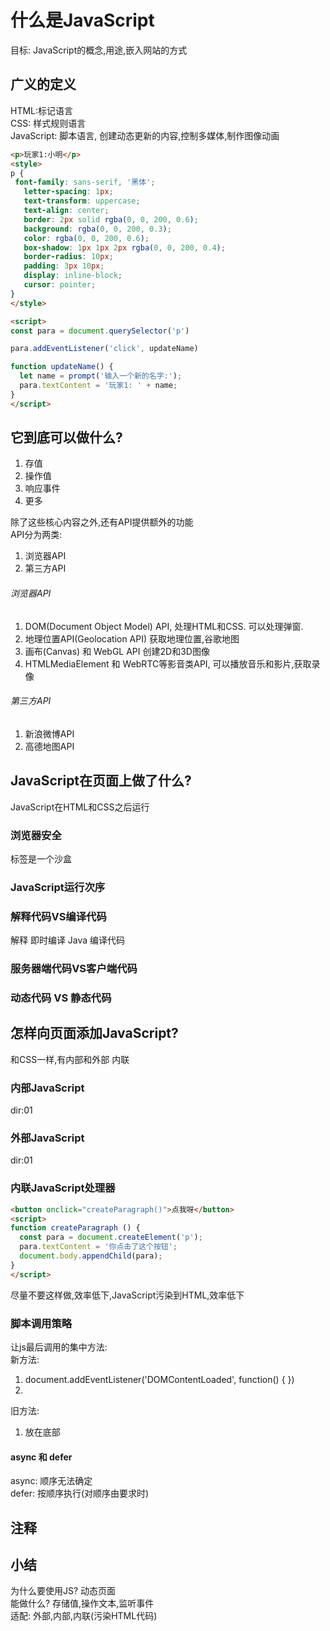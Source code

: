# 什么是JavaScript
目标: JavaScript的概念,用途,嵌入网站的方式

## 广义的定义
HTML:标记语言  
CSS: 样式规则语言  
JavaScript: 脚本语言, 创建动态更新的内容,控制多媒体,制作图像动画
```html
<p>玩家1:小明</p>
<style>
p {
 font-family: sans-serif, '黑体';
   letter-spacing: 1px;
   text-transform: uppercase;
   text-align: center;
   border: 2px solid rgba(0, 0, 200, 0.6);
   background: rgba(0, 0, 200, 0.3);
   color: rgba(0, 0, 200, 0.6);
   box-shadow: 1px 1px 2px rgba(0, 0, 200, 0.4);
   border-radius: 10px;
   padding: 3px 10px;
   display: inline-block;
   cursor: pointer; 
}
</style>

<script>
const para = document.querySelector('p')

para.addEventListener('click', updateName)

function updateName() {
  let name = prompt('输入一个新的名字:');
  para.textContent = '玩家1: ' + name;
}
</script>

```

## 它到底可以做什么?
1. 存值
2. 操作值
3. 响应事件
4. 更多

除了这些核心内容之外,还有API提供额外的功能  
API分为两类:
1. 浏览器API
2. 第三方API

###### 浏览器API
1. DOM(Document Object Model) API, 处理HTML和CSS. 可以处理弹窗.
2. 地理位置API(Geolocation API) 获取地理位置,谷歌地图
3. 画布(Canvas) 和 WebGL API 创建2D和3D图像
4. HTMLMediaElement 和 WebRTC等影音类API, 可以播放音乐和影片,获取录像

###### 第三方API
1. 新浪微博API
2. 高德地图API

## JavaScript在页面上做了什么?
JavaScript在HTML和CSS之后运行

### 浏览器安全
标签是一个沙盒

### JavaScript运行次序

### 解释代码VS编译代码
解释 即时编译 Java 编译代码

### 服务器端代码VS客户端代码

### 动态代码 VS 静态代码

## 怎样向页面添加JavaScript?
和CSS一样,有内部和外部 内联
### 内部JavaScript
dir:01

### 外部JavaScript
dir:01

### 内联JavaScript处理器
```html
<button onclick="createParagraph()">点我呀</button>
<script>
function createParagraph () {
  const para = document.createElement('p');
  para.textContent = '你点击了这个按钮';
  document.body.appendChild(para);
}
</script>

```
尽量不要这样做,效率低下,JavaScript污染到HTML,效率低下

### 脚本调用策略
让js最后调用的集中方法:  
新方法:
1. document.addEventListener('DOMContentLoaded', function() {
})
2. <script async></script>

旧方法:
1. 放在底部

#### async 和 defer
async: 顺序无法确定  
defer: 按顺序执行(对顺序由要求时)

## 注释

## 小结
为什么要使用JS? 动态页面  
能做什么? 存储值,操作文本,监听事件  
适配: 外部,内部,内联(污染HTML代码)
